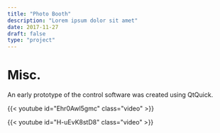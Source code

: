 ```yaml
---
title: "Photo Booth"
description: "Lorem ipsum dolor sit amet"
date: 2017-11-27
draft: false
type: "project"
---
```


# Misc.

An early prototype of the control software was created using QtQuick.

{{< youtube id="Ehr0Awl5gmc" class="video" >}}

{{< youtube id="H-uEvK8stD8" class="video" >}}
